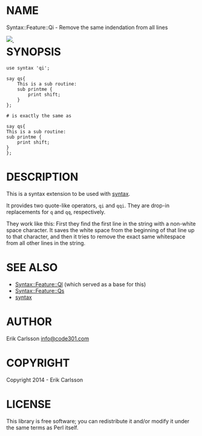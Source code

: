 # NAME

Syntax::Feature::Qi - Remove the same indendation from all lines

<div>
    <p><a style="float: left;" href="https://travis-ci.org/Csson/p5-Syntax-Feature-Qi"><img src="https://travis-ci.org/Csson/p5-Syntax-Feature-Qi.svg?branch=master">&nbsp;</a>
</div>

# SYNOPSIS

    use syntax 'qi';

    say qs{
        This is a sub routine:
        sub printme {
            print shift;
        }
    };

    # is exactly the same as

    say qs{
    This is a sub routine:
    sub printme {
        print shift;
    }
    };

# DESCRIPTION

This is a syntax extension to be used with [syntax](https://metacpan.org/pod/syntax).

It provides two quote-like operators, `qi` and `qqi`. They are drop-in replacements for `q` and `qq`, respectively.

They work like this: First they find the first line in the string with a non-white space character. It saves the
white space from the beginning of that line up to that character, and then it tries to remove the exact same whitespace from
all other lines in the string.

# SEE ALSO

- [Syntax::Feature::Ql](https://metacpan.org/pod/Syntax::Feature::Ql) (which served as a base for this)
- [Syntax::Feature::Qs](https://metacpan.org/pod/Syntax::Feature::Qs)
- [syntax](https://metacpan.org/pod/syntax)

# AUTHOR

Erik Carlsson <info@code301.com>

# COPYRIGHT

Copyright 2014 - Erik Carlsson

# LICENSE

This library is free software; you can redistribute it and/or modify
it under the same terms as Perl itself.
